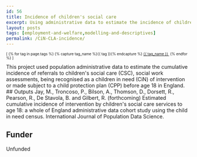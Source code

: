 ```yaml
---
id: 56
title: Incidence of children's social care
excerpt: Using administrative data to estimate the incidence of children's social care
layout: posts
tags: [employment-and-welfare,modelling-and-descriptives]
permalink: /CiN-CLA-incidence/
---
```

<div>
  <p style="font-size:.7em;">
    [
    {% for tag in page.tags %}
      {% capture tag_name %}{{ tag }}{% endcapture %}
      <a href="/{{ tag_name }}"><nobr>{{ tag_name }}</nobr>&nbsp;</a>
    {% endfor %}
    ]
  </p>
</div>
This project used population administrative data to estimate the cumulative incidence of referrals to children's social care (CSC), social work assessments, being recognised as a children in need (CiN) of intervention or made subject to a child protection plan (CPP) before age 18 in England.
## Outputs
Jay, M., Troncoso, P., Bilson, A., Thomson, D., Dorsett, R., Pearson, R., De Stavola, B. and Gilbert, R. (forthcoming) Estimated cumulative incidence of intervention by children's social care services to age 18: a whole of England administrative data cohort study using the child in need census.  International Journal of Population Data Science.

## Funder
Unfunded

